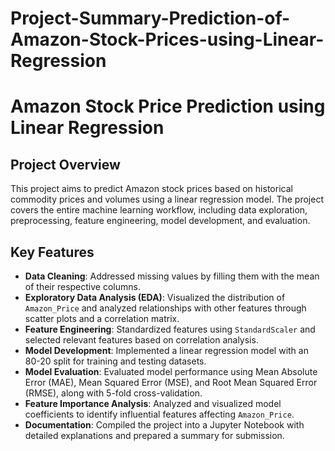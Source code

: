 # Project-Summary-Prediction-of-Amazon-Stock-Prices-using-Linear-Regression
# Amazon Stock Price Prediction using Linear Regression

## Project Overview
This project aims to predict Amazon stock prices based on historical commodity prices and volumes using a linear regression model. The project covers the entire machine learning workflow, including data exploration, preprocessing, feature engineering, model development, and evaluation.

## Key Features
- **Data Cleaning**: Addressed missing values by filling them with the mean of their respective columns.
- **Exploratory Data Analysis (EDA)**: Visualized the distribution of `Amazon_Price` and analyzed relationships with other features through scatter plots and a correlation matrix.
- **Feature Engineering**: Standardized features using `StandardScaler` and selected relevant features based on correlation analysis.
- **Model Development**: Implemented a linear regression model with an 80-20 split for training and testing datasets.
- **Model Evaluation**: Evaluated model performance using Mean Absolute Error (MAE), Mean Squared Error (MSE), and Root Mean Squared Error (RMSE), along with 5-fold cross-validation.
- **Feature Importance Analysis**: Analyzed and visualized model coefficients to identify influential features affecting `Amazon_Price`.
- **Documentation**: Compiled the project into a Jupyter Notebook with detailed explanations and prepared a summary for submission.

